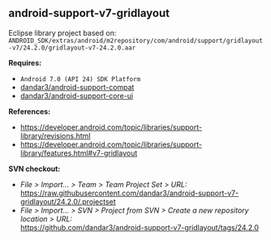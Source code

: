 ## android-support-v7-gridlayout

Eclipse library project based on:<br/>
`ANDROID_SDK/extras/android/m2repository/com/android/support/gridlayout-v7/24.2.0/gridlayout-v7-24.2.0.aar`<br/>

**Requires:**
- `Android 7.0 (API 24) SDK Platform`
- [dandar3/android-support-compat](https://github.com/dandar3/android-support-compat/tree/24.2.0)
- [dandar3/android-support-core-ui](https://github.com/dandar3/android-support-core-ui/tree/24.2.0)

**References:**
- https://developer.android.com/topic/libraries/support-library/revisions.html
- https://developer.android.com/topic/libraries/support-library/features.html#v7-gridlayout

**SVN checkout:**
- _File > Import... > Team > Team Project Set > URL:_<br/>
  https://raw.githubusercontent.com/dandar3/android-support-v7-gridlayout/24.2.0/.projectset
- _File > Import... > SVN > Project from SVN > Create a new repository location > URL:_<br/> 
  https://github.com/dandar3/android-support-v7-gridlayout/tags/24.2.0